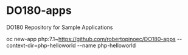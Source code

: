 # DO180-apps
DO180 Repository for Sample Applications

oc new-app php:7.1~https://github.com/robertopinoec/DO180-apps --context-dir=php-helloworld --name php-helloworld
